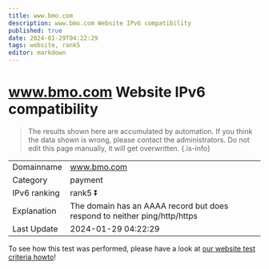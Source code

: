 ```yaml
---
title: www.bmo.com
description: www.bmo.com Website IPv6 compatibility
published: true
date: 2024-01-29T04:22:29
tags: website, rank5
editor: markdown
---
```


# www.bmo.com Website IPv6 compatibility

> The results shown here are accumulated by automation. If you think the data shown is wrong, please contact the administrators. 
> Do not edit this page manually, it will get overwritten.
{.is-info}


|   |   |
| - | - |
| Domainname | www.bmo.com
| Category | payment |
| IPv6 ranking | rank5 :arrow_double_down: |
| Explanation | The domain has an AAAA record but does respond to neither ping/http/https |
| Last Update | 2024-01-29 04:22:29 |

To see how this test was performed, please have a look at [our website test criteria howto](/howto/testcriteria/website)!

